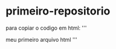 # primeiro-repositorio

para copiar o codigo em html:
'''
<html>
<hl>meu primeiro arquivo html</hl>
</html>
'''
